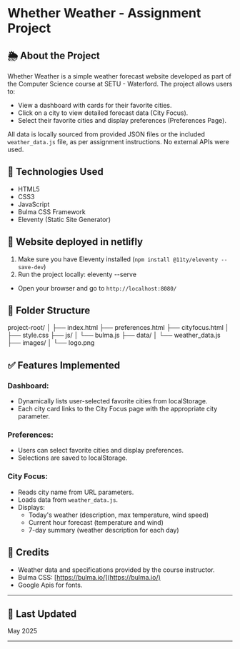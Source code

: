 # Whether Weather - Assignment Project

## 🌦️ About the Project

Whether Weather is a simple weather forecast website developed as part of the Computer Science course at SETU - Waterford.
The project allows users to:  
  * View a dashboard with cards for their favorite cities.
  * Click on a city to view detailed forecast data (City Focus).
  * Select their favorite cities and display preferences (Preferences Page).

All data is locally sourced from provided JSON files or the included `weather_data.js` file, as per assignment instructions. No external APIs were used.

## 🧰 Technologies Used

* HTML5
* CSS3
* JavaScript 
* Bulma CSS Framework
* Eleventy (Static Site Generator)

## 🚀 Website deployed in netlifly

1. Make sure you have Eleventy installed (`npm install @11ty/eleventy --save-dev`)
2. Run the project locally: eleventy --serve 
 - Open your browser and go to `http://localhost:8080/`

## 📄 Folder Structure

project-root/
│
├── index.html
├── preferences.html
├── cityfocus.html
│
├── style.css
├── js/
│   └── bulma.js
├── data/
│   └── weather_data.js
├── images/
│   └── logo.png


## ✅ Features Implemented

### Dashboard:

* Dynamically lists user-selected favorite cities from localStorage.
* Each city card links to the City Focus page with the appropriate city parameter.

### Preferences:

* Users can select favorite cities and display preferences.
* Selections are saved to localStorage.

### City Focus:

* Reads city name from URL parameters.
* Loads data from `weather_data.js`.
* Displays:
  * Today's weather (description, max temperature, wind speed)
  * Current hour forecast (temperature and wind)
  * 7-day summary (weather description for each day)

## 🙌 Credits

* Weather data and specifications provided by the course instructor.
* Bulma CSS: [https://bulma.io/](https://bulma.io/)
* Google Apis for fonts.

---

## 📅 Last Updated

May 2025

---
